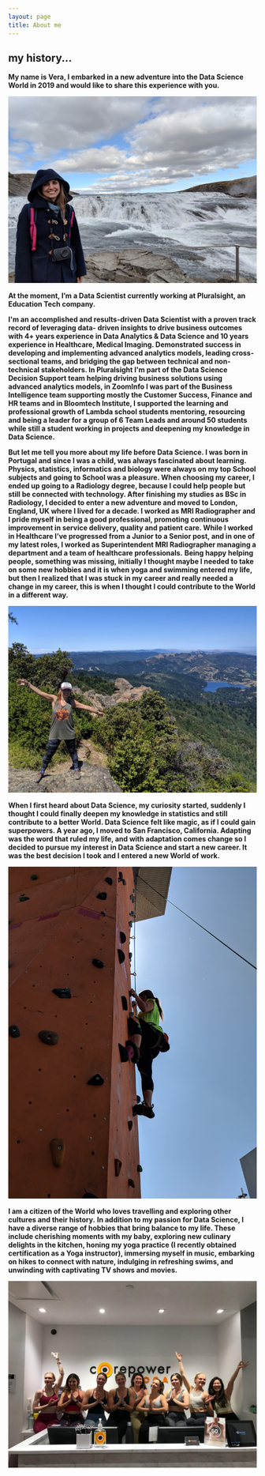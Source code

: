 ```yaml
---
layout: page
title: About me
---
```


## my history...

**My name is Vera, I embarked in a new adventure into the Data Science World in 2019 and would like to share this experience with you.**

![](/img/iceland.jpg)

**At the moment, I’m a Data Scientist currently working at Pluralsight, an Education Tech company.**

**I'm an accomplished and results-driven Data Scientist with a proven track record of leveraging data- driven insights to drive business outcomes with 4+ years experience in Data Analytics & Data Science and 10 years experience in Healthcare, Medical Imaging. Demonstrated success in developing and implementing advanced analytics models, leading cross-sectional teams, and bridging the gap between technical and non-technical stakeholders.
In Pluralsight I'm part of the Data Science Decision Support team helping driving business solutions using advanced analytics models, in ZoomInfo I was part of the Business Intelligence team supporting mostly the Customer Success, Finance and HR teams and in Bloomtech Institute, I supported the learning and professional growth of Lambda school students mentoring, resourcing and being a leader for a group of 6 Team Leads and around 50 students while still a student working in projects and deepening my knowledge in Data Science.**

**But let me tell you more about my life before Data Science. I was born in Portugal and since I was a child, was always fascinated about learning. Physics, statistics, informatics and biology were always on my top School subjects and going to School was a pleasure. When choosing my career, I ended up going to a Radiology degree, because I could help people but still be connected with technology. After finishing my studies as BSc in Radiology, I decided to enter a new adventure and moved to London, England, UK where I lived for a decade. I worked as MRI Radiographer and I pride myself in being a good professional, promoting continuous improvement in service delivery, quality and patient care. While I worked in Healthcare I’ve progressed from a Junior to a Senior post, and in one of my latest roles, I worked as Superintendent MRI Radiographer managing a department and a team of healthcare professionals.**
**Being happy helping people, something was missing, initially I thought maybe I needed to take on some new hobbies and it is when yoga and swimming entered my life, but then I realized that I was stuck in my career and really needed a change in my career, this is when I thought I could contribute to the World in a different way.**

![](/img/hike.jpg)

**When I first heard about Data Science, my curiosity started, suddenly I thought I could finally deepen my knowledge in statistics and still contribute to a better World. Data Science felt like magic, as if I could gain superpowers. A year ago, I moved to San Francisco, California. Adapting was the word that ruled my life, and with adaptation comes change so I decided to pursue my interest in Data Science and start a new career. It was the best decision I took and I entered a new World of work.**

![](/img/climb.jpg)

**I am a citizen of the World who loves travelling and exploring other cultures and their history.**
**In addition to my passion for Data Science, I have a diverse range of hobbies that bring balance to my life. These include cherishing moments with my baby, exploring new culinary delights in the kitchen, honing my yoga practice (I recently obtained certification as a Yoga instructor), immersing myself in music, embarking on hikes to connect with nature, indulging in refreshing swims, and unwinding with captivating TV shows and movies.**

![](/img/yoga.jpg)
